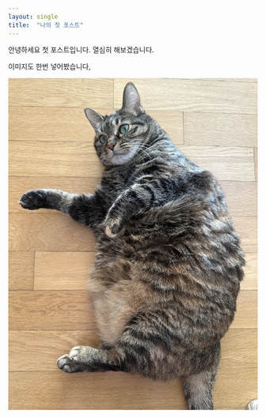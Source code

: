 ```yaml
---
layout: single
title:  "나의 첫 포스트"
---
```

안녕하세요 첫 포스트입니다. 열심히 해보겠습니다.



이미지도 한번 넣어봤습니다,



![boksoon1](../images/2022-02-22-first/boksoon1.jpg)

